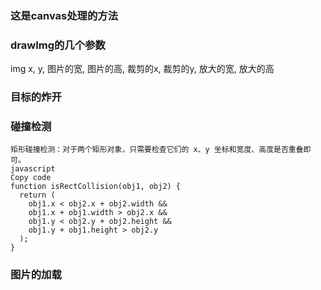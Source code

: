 ### 这是canvas处理的方法


### drawImg的几个参数
img
x,
y,
图片的宽,
图片的高,
裁剪的x,
裁剪的y,
放大的宽,
放大的高

### 目标的炸开 

### 碰撞检测
```
矩形碰撞检测：对于两个矩形对象，只需要检查它们的 x、y 坐标和宽度、高度是否重叠即可。
javascript
Copy code
function isRectCollision(obj1, obj2) {
  return (
    obj1.x < obj2.x + obj2.width &&
    obj1.x + obj1.width > obj2.x &&
    obj1.y < obj2.y + obj2.height &&
    obj1.y + obj1.height > obj2.y
  );
}
```

### 图片的加载
